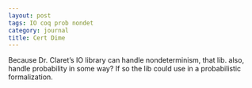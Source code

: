 ```yaml
---
layout: post
tags: IO coq prob nondet
category: journal
title: Cert Dime
---
```


Because Dr. Claret’s IO library can handle nondeterminism, that lib. also, handle probability in some way? If so the lib could use in a probabilistic formalization.
